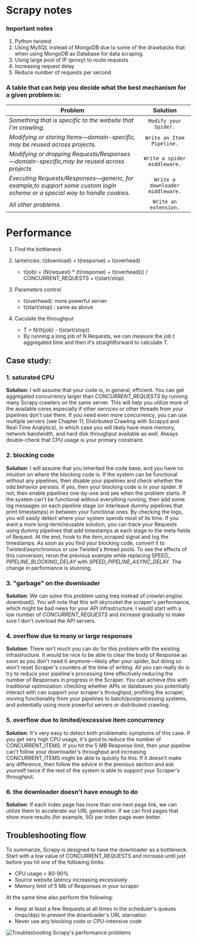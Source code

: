 # Scrapy notes


### Important notes
1. Python twisted
2. Using MySQL instead of MongoDB due to some of the drawbacks that when using MongoDB as Database for data scraping.
3. Using large pool of IP (proxy) to route requests
4. Increasing request delay
5. Reduce number of requests per second


### A table that can help you decide what the best mechanism for a given problem is:

| **Problem**        | **Solution**           |
| ------------- |:-------------:|
| *Something that is specific to the website that I'm crawling.*   | `Modify your Spider.` |
| *Modifying or storing Items—domain-specific, may be reused across projects.*     | `Write an Item Pipeline.`      |  
| *Modifying or dropping Requests/Responses—domain-specific,may be reused across projects* | `Write a spider middleware.`|
| *Executing Requests/Responses—generic, for example,to support some custom login scheme or a special way to handle cookies.* | `Write a downloader middleware.`|
| *All other problems.* | `Write an extension.`|


# Performance
1. Find the bottleneck
2. lantencies: t(download) = t(response) + t(overhead) 
    - t(job) = (N(request) * (t(response) + t(overhead))) / CONCURRENT_REQUESTS + t(start/stop)
3. Parameters control
    - t(overhead): more powerful server
    - t(start/stop) : same as above

4. Caculate the throughput 
    - T = N/(t(job) - t(start/stop))
    - By running a long job of N Requests, we can measure the job t aggregated time and then it's straightforward to calculate T.


## Case study:
### 1. saturated CPU
**Solution**: I will assume that your code is, in general, efficient. You can get
aggregated concurrency larger than *CONCURRENT_REQUESTS* by running many Scrapy
crawlers on the same server. This will help you utilize more of the available cores
especially if other services or other threads from your pipelines don't use them.
If you need even more concurrency, you can use multiple servers (see Chapter 11,
Distributed Crawling with Scrapyd and Real-Time Analytics), in which case you will
likely have more memory, network bandwidth, and hard disk throughput available
as well. Always double-check that CPU usage is your primary constraint.

### 2. blocking code
**Solution**: I will assume that you inherited the code base, and you have no intuition
on where the blocking code is. If the system can be functional without any pipelines,
then disable your pipelines and check whether the odd behavior persists. If yes, then
your blocking code is in your spider. If not, then enable pipelines one-by-one and
see when the problem starts. If the system can't be functional without everything
running, then add some log messages on each pipeline stage (or interleave dummy
pipelines that print timestamps) in between your functional ones. By checking the
logs, you will easily detect where your system spends most of its time. If you want
a more long-term/reusable solution, you can trace your Requests using dummy
pipelines that add timestamps at each stage to the meta fields of Request. At the end,
hook to the item_scraped signal and log the timestamps. As soon as you find your
blocking code, convert it to Twisted/asynchronous or use Twisted's thread pools. To
see the effects of this conversion, rerun the previous example while replacing SPEED_
*PIPELINE_BLOCKING_DELAY* with *SPEED_PIPELINE_ASYNC_DELAY*. The change in
performance is stunning.

### 3. "garbage" on the downloader
**Solution**: We can solve this problem using treq instead of *crawler.engine.
download().* You will note that this will skyrocket the scraper's performance, which
might be bad news for your API infrastructure. I would start with a low number
of *CONCURRENT_REQUESTS* and increase gradually to make sure I don't overload the
API servers.

### 4. overflow due to many or large responses
**Solution**: There isn't much you can do for this problem with the existing infrastructure.
It would be nice to be able to clear the body of Response as soon as you don't need it
anymore—likely after your spider, but doing so won't reset Scraper's counters at the
time of writing. All you can really do is try to reduce your pipeline's processing time
effectively reducing the number of Responses in progress in the Scraper. You can
achieve this with traditional optimization: checking whether APIs or databases you
potentially interact with can support your scraper's throughput, profiling the scraper,
moving functionality from your pipelines to batch/postprocessing systems, and
potentially using more powerful servers or distributed crawling.

### 5. overflow due to limited/excessive item concurrency
**Solution**: It's very easy to detect both problematic symptoms of this case. If you
get very high CPU usage, it's good to reduce the number of CONCURRENT_ITEMS. If
you hit the 5 MB Response limit, then your pipeline can't follow your downloader's
throughput and increasing CONCURRENT_ITEMS might be able to quickly fix this. If it
doesn't make any difference, then follow the advice in the previous section and ask
yourself twice if the rest of the system is able to support your Scraper's throughput.

### 6. the downloader doesn't have enough to do
**Solution**: If each index page has more than one next page link, we can utilize them
to accelerate our URL generation. If we can find pages that show more results (for
example, 50) per index page even better. 

## Troubleshooting flow
To summarize, Scrapy is designed to have the downloader as a bottleneck. Start with
a low value of CONCURRENT_REQUESTS and increase until just before you hit one of
the following limits:
- CPU usage > 80-90%
-  Source website latency increasing excessively
- Memory limit of 5 Mb of Responses in your scraper

At the same time also perform the following:
- Keep at least a few Requests at all times in the scheduler's queues (mqs/dqs)
to prevent the downloader's URL starvation
- Never use any blocking code or CPU-intensive code

![Troubleshooting Scrapy's performance problems](https://octodex.github.com/images/yaktocat.png)
